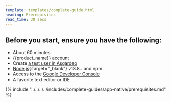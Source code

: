 ```yaml
---
template: templates/complete-guide.html
heading: Prerequisites
read_time: 30 secs
---
```


## Before you start, ensure you have the following:

* About 60 minutes
* {{product_name}} account
* Create [a test user in Asgardeo](https://wso2.com/asgardeo/docs/guides/users/manage-users/#onboard-users)
* [Node.js](https://nodejs.org/en/download/package-manager){:target="_blank"} v18.8+ and npm
* Access to the [Google Developer Console](https://console.developers.google.com/apis/credentials)
* A favorite text editor or IDE

{% include "../../../../includes/complete-guides/app-native/prerequisites.md" %}
